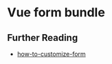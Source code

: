 # Vue form bundle


<!--@include: ./installation.md -->
<!--@include: ./configuration.md -->
<!--@include: ./how-it-works.md -->
<!--@include: ./listener.md -->
<!--@include: ./visitors.md -->

## Further Reading

-   [how-to-customize-form](/guides/vue-form/index.md)